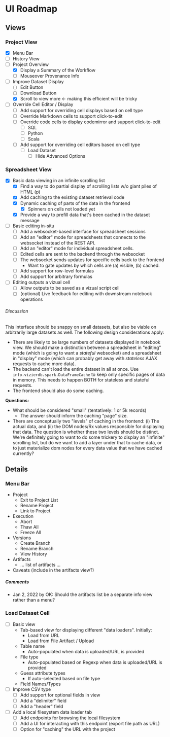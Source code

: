 # UI Roadmap

## Views 

### Project View
- [x] Menu Bar
- [ ] History View
- [ ] Project Overview
  - [x] Display a Summary of the Workflow
  - [ ] Mouseover Provenance Info
- [ ] Improve Dataset Display
  - [ ] Edit Button
  - [ ] Download Button
  - [x] Scroll to view more <- making this efficient will be tricky
- [ ] Override Cell Editor / Display
  - [ ] Add support for overriding cell displays based on cell type
  - [ ] Override Markdown cells to support click-to-edit
  - [ ] Override code cells to display codemirror and support click-to-edit
    - [ ] SQL
    - [ ] Python
    - [ ] Scala
  - [ ] Add support for overriding cell editors based on cell type
    - [ ] Load Dataset
      - [ ] Hide Advanced Options

### Spreadsheet View

- [x] Basic data viewing in an infinite scrolling list
  - [x] Find a way to do partial display of scrolling lists w/o giant piles of HTML (p)
  - [x] Add caching to the existing dataset retrieval code
  - [x] Dynamic caching of parts of the data in the frontend
    - [x] Spinners on cells not loaded yet
  - [x] Provide a way to prefill data that's been cached in the dataset message
- [ ] Basic editing in-situ
  - [ ] Add a websocket-based interface for spreadsheet sessions
  - [ ] Add an "editor" mode for spreadsheets that connects to the websocket instead of the REST API.
  - [ ] Add an "editor" mode for individual spreadsheet cells.
  - [ ] Edited cells are sent to the backend through the websocket
  - [ ] The websocket sends updates for specific cells back to the frontend
    - Want to gate updates by which cells are (a) visible, (b) cached.
  - [ ] Add support for row-level formulas
  - [ ] Add support for arbitrary formulas
- [ ] Editing outputs a vizual cell
  - [ ] Allow outputs to be saved as a vizual script cell
  - [ ] (optional) Live feedback for editing with downstream notebook operations

###### Discussion
This interface should be snappy on small datasets, but also be viable on arbitrarily large datasets as well.  The following design considerations apply:

- There are likely to be large numbers of datasets displayed in notebook view.  We should make a distinction between a spreadsheet in "editing" mode (which is going to want a *stateful* websocket) and a spreadsheet in "display" mode (which can probably get away with *stateless* AJAX requests to cache more data).  
- The backend can't load the entire dataset in all at once.  Use `info.vizierdb.spark.DataFrameCache` to keep only specific pages of data in memory.  This needs to happen BOTH for stateless and stateful requests.
- The frontend should also do some caching.  

**Questions:**
- What should be considered "small" (tentatively: 1 or 5k records)
  - The answer should inform the caching "page" size.  
- There are conceptually two "levels" of caching in the frontend: (i) The actual data, and (ii) the DOM nodes/Rx values responsible for displaying that data.  The question is whether these two levels should be distinct.  We're definitely going to want to do some trickery to display an "infinite" scrolling list, but do we want to add a layer under that to cache data, or to just materialize dom nodes for every data value that we have cached currently?


## Details

### Menu Bar
- Project
  - Exit to Project List
  - Rename Project
  - Link to Project
- Execution
  - Abort
  - Thaw All
  - Freeze All
- Versions
  - Create Branch
  - Rename Branch
  - View History
- Artifacts
  - ... list of artifacts ...
- Caveats (include in the artifacts view?)

##### Comments
- Jan 2, 2022 by OK: Should the artifacts list be a separate info view rather than a menu?

### Load Dataset Cell
- [ ] Basic view
  - Tab-based view for displaying different "data loaders".  Initially:
    - Load from URL
    - Load from File Artifact / Upload
  - Table name
    - Auto-populated when data is uploaded/URL is provided
  - File type
    - Auto-populated based on Regexp when data is uploaded/URL is provided
  - Guess attribute types
    - If auto-selected based on file type
  - Field Names/Types
- [ ] Improve CSV type
  - [ ] Add support for optional fields in view
  - [ ] Add a "delimiter" field
  - [ ] Add a "header" field
- [ ] Add a local filesystem data loader tab
  - [ ] Add endpoints for browsing the local filesystem
  - [ ] Add a UI for interacting with this endpoint (export file path as URL)
  - [ ] Option for "caching" the URL with the project
